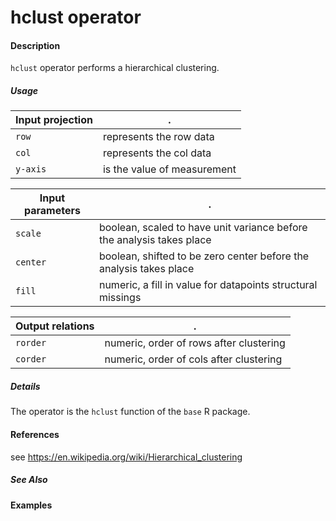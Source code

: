 # hclust operator

#### Description
`hclust` operator performs a hierarchical clustering.

##### Usage
Input projection|.
---|---
`row`   | represents the row data
`col`   | represents the col data
`y-axis`| is the value of measurement


Input parameters|.
---|---
`scale`   | boolean, scaled to have unit variance before the analysis takes place
`center`  | boolean, shifted to be zero center before the analysis takes place
`fill` | numeric, a fill in value for datapoints structural missings

Output relations|.
---|---
`rorder`| numeric, order of rows after clustering
`corder`| numeric, order of cols after clustering

##### Details
The operator is the `hclust` function of the `base` R package.


#### References
see https://en.wikipedia.org/wiki/Hierarchical_clustering


##### See Also


#### Examples
